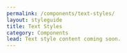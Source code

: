```yaml
---
permalink: /components/text-styles/
layout: styleguide
title: Text Styles
category: Components
lead: Text style content coming soon.
---
```

